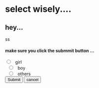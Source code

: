 ﻿<html>
  <head>
    <title> <b> heloo welcome... </b> </title> 
  </head>
  <body> 
    <h1> <b>select wisely....</b></h1>
    <h2> hey...</h2>ss
     <h4> <p> make sure you click the submmit  button ...<p> </h4> 
    <form >    
      <input type="radio" id="girl" value="girl">
  <label for="girl">girl</label><br>
  <input type="radio" id="boy"  value="boy">
  <label for="boy">boy</label><br>
  <input type="radio" id="others"  value="others">
  <label for="others">others</label> 
  <br>
      <input type="submit" value="Submit">
      <input type="submit"  value="cancel"> 
     
</form>
      
  </body>

